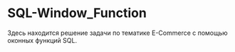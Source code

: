 # SQL-Window_Function
Здесь находится решение задачи по тематике E-Commerce с помощью оконных функций SQL.
